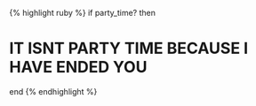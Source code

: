 {% highlight ruby %}
if party_time? then
  # IT ISNT PARTY TIME BECAUSE I HAVE ENDED YOU
end
{% endhighlight %}
